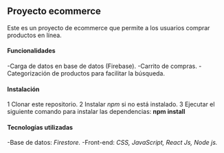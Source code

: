 ## Proyecto ecommerce
Este es un proyecto de ecommerce que permite a los usuarios comprar productos en línea.


#### Funcionalidades
-Carga de datos en base de datos (Firebase).
-Carrito de compras.
-Categorización de productos para facilitar la búsqueda.


#### Instalación
1 Clonar este repositorio.
2 Instalar *npm* si no está instalado.
3 Ejecutar el siguiente comando para instalar las dependencias: **npm install**



#### Tecnologías utilizadas
-Base de datos: *Firestore.*
-Front-end: *CSS, JavaScript, React Js, Node js.*
